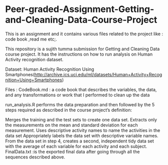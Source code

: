 # Peer-graded-Assignment-Getting-and-Cleaning-Data-Course-Project
This is an assignment and it contains various files related to the project like : code book ,read me etc;.


This repository is a sujith tumma submission for Getting and Cleaning Data course project. It has the instructions on how to run analysis on Human Activity recognition dataset.

Dataset:
Human Activity Recognition Using Smartphones(http://archive.ics.uci.edu/ml/datasets/Human+Activity+Recognition+Using+Smartphones)

Files :
CodeBook.md : 
a code book that describes the variables, the data, and any transformations or work that I performed to clean up the data

run_analysis.R performs the data preparation and then followed by the 5 steps required as described in the course project’s definition:

Merges the training and the test sets to create one data set.
Extracts only the measurements on the mean and standard deviation for each measurement.
Uses descriptive activity names to name the activities in the data set
Appropriately labels the data set with descriptive variable names.
From the data set in step 4, creates a second, independent tidy data set with the average of each variable for each activity and each subject.
FinalData.txt :is the exported final data after going through all the sequences described above.
